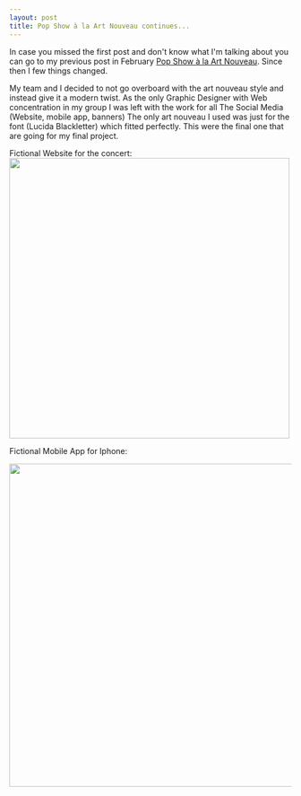 ```yaml
---
layout: post
title: Pop Show à la Art Nouveau continues...
---
```



In case you missed the first post and don't know what I'm talking about you can go to my previous post in February 
[Pop Show à la Art Nouveau](http://valesbc.me/artnouveau/). Since then I few things changed.

My team and I decided to not go overboard with the art nouveau style and instead give it a modern twist. As the only Graphic Designer with Web concentration in my group I was left with the work for all The Social Media (Website, mobile app, banners)
The only art nouveau I used was just for the font (Lucida Blackletter) which fitted perfectly. This were the final one that are going for my final project. 


Fictional Website for the concert:
<img src="https://farm8.staticflickr.com/7606/16658815749_f7d16cbd93_b.jpg" height="500" widht="375">





Fictional Mobile App for Iphone:



<img src="https://farm9.staticflickr.com/8713/16657613350_8aca05fb76_b.jpg" height="576" widht="1024">
